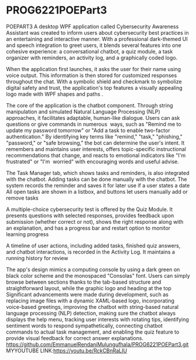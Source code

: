# PROG6221POEPart3
POEPART3 
A desktop WPF application called Cybersecurity Awareness Assistant was created to inform users about cybersecurity best practices in an entertaining and interactive manner.  With a professional dark-themed UI and speech integration to greet users, it blends several features into one cohesive experience: a conversational chatbot, a quiz module, a task organizer with reminders, an activity log, and a graphically coded logo.

When the application first launches, it asks the user for their name using voice output. This information is then stored for customized responses throughout the chat.  With a symbolic shield and checkmark to symbolize digital safety and trust, the application's top features a visually appealing logo made with WPF shapes and paths .

The core of the application is the chatbot component.  Through string manipulation and simulated Natural Language Processing (NLP) approaches, it facilitates adaptable, human-like dialogue.  Users can ask questions or give commands in numerous  ways, such as "Remind me to update my password tomorrow" or "Add a task to enable two-factor authentication." By identifying key terms like "remind," "task," "phishing," "password," or "safe browsing," the bot can determine the user's intent.  It remembers and maintains user interests, offers topic-specific instructional recommendations that change, and reacts to emotional indicators like "I'm frustrated" or "I'm  worried" with encouraging words and useful advise.

The Task Manager tab, which shows tasks and reminders, is also integrated with the chatbot.  Adding tasks can be done manually with the chatbot.  The system records the reminder and saves it for later use if a user states a date   All open tasks are shown in a listbox, and buttons let users manually add or remove tasks

A multiple-choice cybersecurity test is offered by the Quiz Module. It presents questions with selected responses, provides feedback upon submission (whether correct or not), shows the right response along with an explanation, and has a progress bar and restart option to monitor learning progress

A timeline of user actions, including added tasks, finished quiz answers, and chatbot interactions, is recorded in the Activity Log. It maintains a running history for review 

The app's design mimics a computing console by using a dark green on black color scheme and the monospaced "Consolas" font. Users can simply browse between sections thanks to the tab-based structure and straightforward layout, while the graphic logo and heading at the top
Significant advancements were made during development, such as replacing image files with a dynamic XAML-based logo, incorporating voice-based greetings, improving the chatbot with string-based natural language processing (NLP) detection, making sure the chatbot always displays the help menu, tracking user interests with rotating tips, identifying sentiment words to respond sympathetically, connecting chatbot commands to actual task management, and enabling the quiz feature to provide visual feedback for correct answer explanations.
https://github.com/EmmanuelRendaniMulungufhala/PROG6221POEPart3.git 
MYYOUTUBE LINK:https://youtu.be/RckCBnRaLIU 
